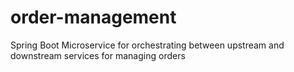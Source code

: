 # order-management
Spring Boot Microservice for orchestrating between upstream and downstream services for managing orders

